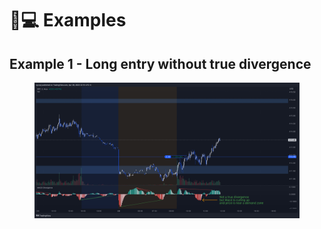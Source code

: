 # 👨💻 Examples

## Example 1 - Long entry without true divergence

<div align="center">

<figure><img src="../../.gitbook/assets/image (6) (1) (1).png" alt=""><figcaption></figcaption></figure>

</div>

